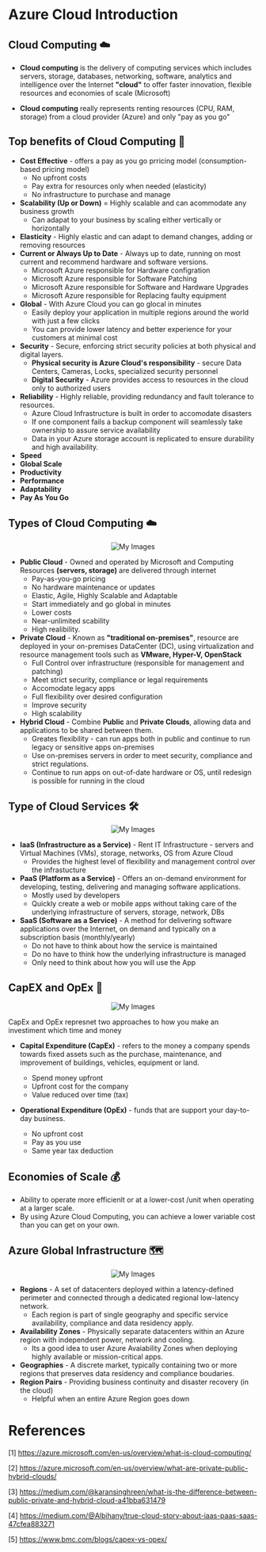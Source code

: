 # Azure Cloud Introduction


## Cloud Computing ☁️

* **Cloud computing** is the delivery of computing services which includes servers, storage, databases, networking, software, analytics and intelligence over the Internet **"cloud"** to offer faster innovation, flexible resources and economies of scale (Microsoft)

* **Cloud computing** really represents renting resources (CPU, RAM, storage) from a cloud provider (Azure) and only "pay as you go"

## Top benefits of Cloud Computing 💚

* **Cost Effective** - offers a pay as you go prricing model (consumption-based pricing model)
    * No upfront costs
    * Pay extra for resources only when needed (elasticity)
    * No infrastructure to purchase and manage
* **Scalability (Up or Down)** = Highly scalable and can acommodate any business growth
    * Can adapat to your business by scaling either vertically or horizontally
* **Elasticity** - Highly elastic and can adapt to demand changes, adding or removing resources
* **Current or Always Up to Date** - Always up to date, running on most current and recommend hardware and software versions.
    * Microsoft Azure responsible for Hardware configration
    * Microsoft Azure responsible for Software Patching
    * Microsoft Azure responsible for Software and Hardware Upgrades
    * Microsoft Azure responsible for Replacing faulty equipment
* **Global** - With Azure Cloud you can go glocal in minutes
    * Easily deploy your application in multiple regions around the world with just a few clicks
    * You can provide lower latency and better experience for your customers at minimal cost
* **Security** - Secure, enforcing strict security policies at both physical and digital layers.
    * **Physical security is Azure Cloud's responsibility** - secure Data Centers, Cameras, Locks, specialized security personnel
    * **Digital Security** - Azure provides access to resources in the cloud only to authorized users
* **Reliability** - Highly reliable, providing redundancy and fault tolerance to resources.
    * Azure Cloud Infrastructure is built in order to accomodate disasters
    * If one component fails a backup component will seamlessly take ownership to assure service availability
    * Data in your Azure storage account is replicated to ensure durability and high availability.
* **Speed**
* **Global Scale**
* **Productivity**
* **Performance**
* **Adaptability**
* **Pay As You Go**

## Types of Cloud Computing ☁️

<p align="center">
<img src="https://github.com/H0j3n/Azure-AZ-900-Notes/blob/master/img/cloud.png" alt="My Images"></p>


* **Public Cloud** - Owned and operated by Microsoft and Computing Resources **(servers, storage)** are delivered through internet
    * Pay-as-you-go pricing
    * No hardware maintenance or updates
    * Elastic, Agile, Highly Scalable and Adaptable
    * Start immediately and go global in minutes 
    * Lower costs
    * Near-unlimited scability
    * High realibility.  
* **Private Cloud** - Known as **"traditional on-premises"**, resource are deployed in your on-premises DataCenter (DC), using virtualization and resource management tools such as **VMware, Hyper-V, OpenStack**
    * Full Control over infrastructure (responsible for management and patching)
    * Meet strict security, compliance or legal requirements
    * Accomodate legacy apps
    * Full flexibility over desired configuration
    * Improve security
    * High scalability
* **Hybrid Cloud** - Combine **Public** and **Private Clouds**, allowing data and applications to be shared between them.
    * Greates flexibility - can run apps both in public and continue to run legacy or sensitive apps on-premises
    * Use on-premises servers in order to meet security, compliance and strict regulations.
    * Continue to run apps on out-of-date hardware or OS, until redesign is possible for running in the cloud

## Type of Cloud Services 🛠️

<p align="center">
<img src="https://github.com/H0j3n/Azure-AZ-900-Notes/blob/master/img/services.png" alt="My Images"></p>

* **IaaS (Infrastructure as a Service)** - Rent IT Infrastructure - servers and Virtual Machines (VMs), storage, networks, OS from Azure Cloud
    * Provides the highest level of flexibility and management control over the infrastucture
* **PaaS (Platform as a Service)** - Offers an on-demand environment for developing, testing, delivering and managing software applications.
    * Mostly used by developers
    * Quickly create a web or mobile apps without taking care of the underlying infrastructure of servers, storage, network, DBs
* **SaaS (Software as a Service)** - A method for delivering software applications over the Internet, on demand and typically on a subscription basis (monthly/yearly)
    * Do not have to think about how the service is maintained
    * Do no have to think how the underlying infrastructure is managed
    * Only need to think about how you will use the App

## CapEX and OpEx 🏢

<p align="center">
<img src="https://github.com/H0j3n/Azure-AZ-900-Notes/blob/master/img/capexopex.jpg" alt="My Images"></p>

CapEx and OpEx represnet two approaches to how you make an investiment which time and money

* **Capital Expenditure (CapEx)** - refers to the money a company spends towards fixed assets such as the purchase, maintenance, and improvement of buildings, vehicles, equipment or land.
    * Spend money upfront
    * Upfront cost for the company
    * Value reduced over time (tax)

* **Operational Expenditure (OpEx)** - funds that are support your day-to-day business.
    * No upfront cost
    * Pay as you use
    * Same year tax deduction

## Economies of Scale 💰

* Ability to operate more efficienlt or at a lower-cost /unit when operating at a larger scale.
* By using Azure Cloud Computing, you can achieve a lower variable cost than you can get on your own.

## Azure Global Infrastructure 🗺️

<p align="center">
<img src="https://github.com/H0j3n/Azure-AZ-900-Notes/blob/master/img/map.png" alt="My Images"></p>

* **Regions** - A set of datacenters deployed within a latency-defined perimeter and connected through a dedicated regional low-latency network.
    * Each region is part of single geography and specific service availability, compliance and data residency apply.
* **Availability Zones** - Physically separate datacenters within an Azure region with independent power, network and cooling.
    * Its a good idea to user Azure Avaiability Zones when deploying highly available or mission-critical apps.
* **Geographies** - A discrete market, typically containing two or more regions that preserves data residency and compliance boudaries.
* **Region Pairs** - Providing business continuity and disaster recovery (in the cloud)
    * Helpful when an entire Azure Region goes down

## 
# References

[1] https://azure.microsoft.com/en-us/overview/what-is-cloud-computing/

[2] https://azure.microsoft.com/en-us/overview/what-are-private-public-hybrid-clouds/

[3] https://medium.com/@karansinghreen/what-is-the-difference-between-public-private-and-hybrid-cloud-a41bba631479

[4] https://medium.com/@Albihany/true-cloud-story-about-iaas-paas-saas-47cfea883271

[5] https://www.bmc.com/blogs/capex-vs-opex/